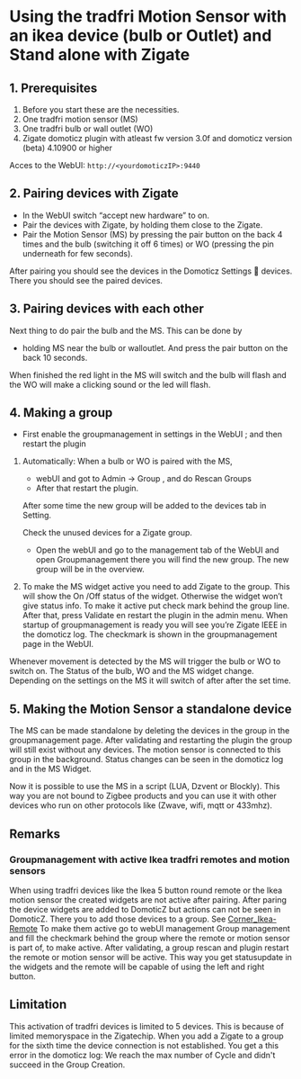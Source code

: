 # Using the tradfri Motion Sensor with an ikea device (bulb or Outlet) and Stand alone with Zigate

## 1. Prerequisites

1. Before you start these are the necessities.
1. One tradfri motion sensor (MS)
1. One tradfri bulb or wall outlet (WO)
1. Zigate domoticz plugin with atleast fw version 3.0f and domoticz version (beta) 4.10900 or higher

Acces to the WebUI: `http://<yourdomoticzIP>:9440`

## 2. Pairing devices with Zigate

* In the WebUI switch “accept new hardware” to on.
* Pair the devices with Zigate, by holding them close to the Zigate.
* Pair the Motion Sensor (MS) by pressing the pair button on the back 4 times and the bulb (switching it off 6 times) or WO (pressing the pin underneath for few seconds).

After pairing you should see the devices in the Domoticz Settings  devices. There you should see the paired devices.  

## 3. Pairing devices with each other

Next thing to do pair the bulb and the MS. This can be done by

* holding MS near the bulb or walloutlet. And press the pair button on the back 10 seconds.

When finished the red light in the MS will switch and the bulb will flash and the WO will make a clicking sound or the led will flash.

## 4. Making a group

* First enable the groupmanagement in settings in the WebUI ; and then restart the plugin

1. Automatically:
   When a bulb or WO is paired with the MS,
   * webUI and got to Admin -> Group , and do Rescan Groups
   * After that restart the plugin.

   After some time the new group will be added to the devices tab in Setting.

   Check the unused devices for a Zigate group.
   * Open the webUI and go to the management tab of the WebUI and open Groupmanagement there you will find the new group. The new group will be in the overview.

1. To make the MS widget active you need to add Zigate to the group. This will show the On /Off status of the widget. Otherwise the widget won’t give status info.
   To make it active put check mark behind the group line. After that, press Validate en restart the plugin in the admin menu.  When startup of groupmanagement is ready you will see you’re Zigate IEEE in the domoticz log. The checkmark is shown in the groupmanagement page in the WebUI.

Whenever movement is detected by the MS will trigger the bulb or WO to switch on. The Status of the bulb, WO and the MS widget change. Depending on the settings on the MS it will switch of after after the set time.

## 5. Making the Motion Sensor a standalone device

The MS can be made standalone by deleting the devices in the group in the groupmanagement page. After validating and restarting the plugin the group will still exist without any devices. The motion sensor is connected to this group in the background. Status changes can be seen in the domoticz log and in the MS Widget.

Now it is possible to use the MS in a script (LUA, Dzvent or Blockly). This way you are not bound to Zigbee products and you can use it with other devices who run on other protocols like (Zwave, wifi, mqtt or 433mhz).

## Remarks

### Groupmanagement with active Ikea tradfri remotes and motion sensors

When using tradfri devices like the Ikea 5 button round remote or the Ikea motion sensor the created widgets are not active after pairing. After paring the device widgets are added to DomoticZ but actions can not be seen in DomoticZ. There you to add those devices to a group. See [Corner_Ikea-Remote](Corner_Ikea-Remote.md)
To make them active go to webUI management  Group management and fill the checkmark behind the group where the remote or motion sensor is part of, to make active. After validating, a group rescan and plugin restart the remote or motion sensor will be active. This way you get statusupdate in the widgets and the remote will be capable of using the left and right button.

## Limitation

This activation of tradfri devices is limited to 5 devices. This is because of limited memoryspace in the Zigatechip. When you add a Zigate to a group for the sixth time the device connection is not established. You get a this error in the domoticz log: We reach the max number of Cycle and didn't succeed in the Group Creation.
